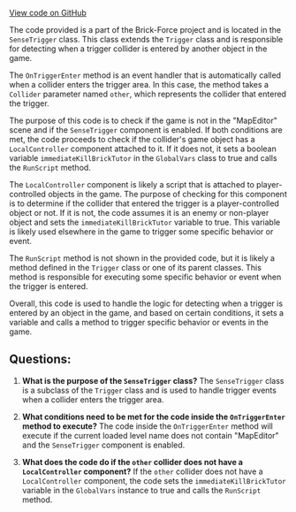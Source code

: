 [View code on GitHub](https://github.com/TieHaxJan/Brick-Force/Assembly-CSharp\SenseTrigger.cs)

The code provided is a part of the Brick-Force project and is located in the `SenseTrigger` class. This class extends the `Trigger` class and is responsible for detecting when a trigger collider is entered by another object in the game.

The `OnTriggerEnter` method is an event handler that is automatically called when a collider enters the trigger area. In this case, the method takes a `Collider` parameter named `other`, which represents the collider that entered the trigger.

The purpose of this code is to check if the game is not in the "MapEditor" scene and if the `SenseTrigger` component is enabled. If both conditions are met, the code proceeds to check if the collider's game object has a `LocalController` component attached to it. If it does not, it sets a boolean variable `immediateKillBrickTutor` in the `GlobalVars` class to true and calls the `RunScript` method.

The `LocalController` component is likely a script that is attached to player-controlled objects in the game. The purpose of checking for this component is to determine if the collider that entered the trigger is a player-controlled object or not. If it is not, the code assumes it is an enemy or non-player object and sets the `immediateKillBrickTutor` variable to true. This variable is likely used elsewhere in the game to trigger some specific behavior or event.

The `RunScript` method is not shown in the provided code, but it is likely a method defined in the `Trigger` class or one of its parent classes. This method is responsible for executing some specific behavior or event when the trigger is entered.

Overall, this code is used to handle the logic for detecting when a trigger is entered by an object in the game, and based on certain conditions, it sets a variable and calls a method to trigger specific behavior or events in the game.
## Questions: 
 1. **What is the purpose of the `SenseTrigger` class?**
The `SenseTrigger` class is a subclass of the `Trigger` class and is used to handle trigger events when a collider enters the trigger area.

2. **What conditions need to be met for the code inside the `OnTriggerEnter` method to execute?**
The code inside the `OnTriggerEnter` method will execute if the current loaded level name does not contain "MapEditor" and the `SenseTrigger` component is enabled.

3. **What does the code do if the `other` collider does not have a `LocalController` component?**
If the `other` collider does not have a `LocalController` component, the code sets the `immediateKillBrickTutor` variable in the `GlobalVars` instance to true and calls the `RunScript` method.